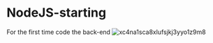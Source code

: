 # NodeJS-starting
For the first time code the back-end 
![xc4na1sca8xlufsjkj3yyo1z9m8](https://user-images.githubusercontent.com/69050649/103932080-21ffc100-5143-11eb-8163-dfd2298bba83.jpeg)
